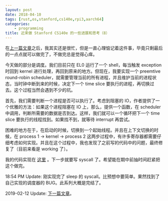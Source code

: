 ```yaml
---
layout: post
date: 2018-04-10
tags: [rust,os,stanford,cs140e,rpi3,aarch64]
categories:
    - programming
title: 近来做 Stanford CS140e 的一些进展和思考（8）
---
```


在[上一篇文章](thoughts-on-stanford-cs140e-7.md)之后，我其实还是很忙，但是一直心理惦记着这件事，毕竟只剩最后的一点点就可以做完了，不做完总是觉得心痒。

今天做的部分是调度。我们目前只在 EL0 运行了一个 shell，每当触发 exception 时回到 kernel 进行处理，再回到原来的地方。但现在，我要实现一个 preemtive round-robin scheduler，就需要管理当前的所有进程，并且维护当前的进程状态，当时钟中断到来的时候，决定下一个 time slice 要执行的进程，再切换过去。这个过程当然会遇到不少的坑。

首先，我们需要判断一个进程是否可以执行了。考虑到阻塞的 IO，作者提供了一个优雅的方法：如果这个进程阻塞在 IO 上，那么，提供一个函数，在 scheduler 中调用，判断所需要的数据是否到达。这样，我们就可以一个循环把下一个 time slice 要执行的线程找到。如果找不到，就等待 interrupt 再尝试。

困难的地方在于，在启动的时候，切换到一个起始线程。并且在上下文切换的时候，在 process 1 -> kernel -> process 2 这两步过程中，有许多寄存器都需要仔细考虑如何实现。并且在这个过程中，我也发现了之前写的代码中的问题，最终修复了（目前来看是 working 了）。

我的代码实现在 [这里](https://github.com/jiegec/cs140e/commit/977f179a9b28e88e85f4ba9577a0682bf2b6c57b) 。下一步就要写 syscall 了。希望能在期中前抽时间赶紧把这个做完。

18:54 PM Update: 刚实现完了 sleep 的 syscall。比预想中要简单。果然找到了自己实现的调度器的 BUG。此系列大概是完结了。

2019-02-12 Update: [下一篇文章](thoughts-on-stanford-cs140e-9.md)。
